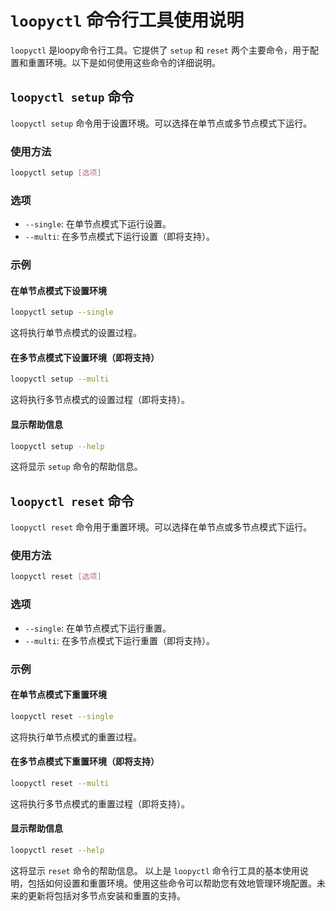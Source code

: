 # `loopyctl` 命令行工具使用说明
`loopyctl` 是loopy命令行工具。它提供了 `setup` 和 `reset` 两个主要命令，用于配置和重置环境。以下是如何使用这些命令的详细说明。
## `loopyctl setup` 命令
`loopyctl setup` 命令用于设置环境。可以选择在单节点或多节点模式下运行。
### 使用方法
```sh
loopyctl setup [选项]
```
### 选项
- `--single`: 在单节点模式下运行设置。
- `--multi`: 在多节点模式下运行设置（即将支持）。
### 示例
#### 在单节点模式下设置环境
```sh
loopyctl setup --single
```
这将执行单节点模式的设置过程。
#### 在多节点模式下设置环境（即将支持）
```sh
loopyctl setup --multi
```
这将执行多节点模式的设置过程（即将支持）。
#### 显示帮助信息
```sh
loopyctl setup --help
```
这将显示 `setup` 命令的帮助信息。
## `loopyctl reset` 命令
`loopyctl reset` 命令用于重置环境。可以选择在单节点或多节点模式下运行。
### 使用方法
```sh
loopyctl reset [选项]
```
### 选项
- `--single`: 在单节点模式下运行重置。
- `--multi`: 在多节点模式下运行重置（即将支持）。
### 示例
#### 在单节点模式下重置环境
```sh
loopyctl reset --single
```
这将执行单节点模式的重置过程。
#### 在多节点模式下重置环境（即将支持）
```sh
loopyctl reset --multi
```
这将执行多节点模式的重置过程（即将支持）。
#### 显示帮助信息
```sh
loopyctl reset --help
```
这将显示 `reset` 命令的帮助信息。
以上是 `loopyctl` 命令行工具的基本使用说明，包括如何设置和重置环境。使用这些命令可以帮助您有效地管理环境配置。未来的更新将包括对多节点安装和重置的支持。

